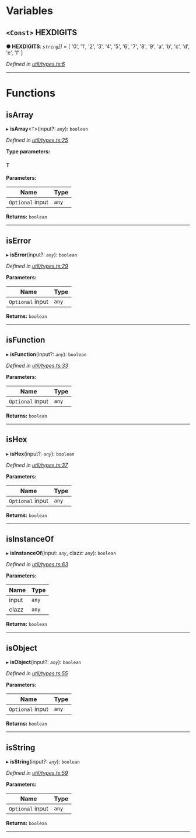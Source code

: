

# Variables

<a id="hexdigits"></a>

## `<Const>` HEXDIGITS

**● HEXDIGITS**: *`string`[]* =  [
  '0',
  '1',
  '2',
  '3',
  '4',
  '5',
  '6',
  '7',
  '8',
  '9',
  'a',
  'b',
  'c',
  'd',
  'e',
  'f'
]

*Defined in [util/types.ts:6](https://github.com/paritytech/js-libs/blob/de07639/packages/abi/src/util/types.ts#L6)*

___

# Functions

<a id="isarray"></a>

##  isArray

▸ **isArray**<`T`>(input?: *`any`*): `boolean`

*Defined in [util/types.ts:25](https://github.com/paritytech/js-libs/blob/de07639/packages/abi/src/util/types.ts#L25)*

**Type parameters:**

#### T 
**Parameters:**

| Name | Type |
| ------ | ------ |
| `Optional` input | `any` |

**Returns:** `boolean`

___
<a id="iserror"></a>

##  isError

▸ **isError**(input?: *`any`*): `boolean`

*Defined in [util/types.ts:29](https://github.com/paritytech/js-libs/blob/de07639/packages/abi/src/util/types.ts#L29)*

**Parameters:**

| Name | Type |
| ------ | ------ |
| `Optional` input | `any` |

**Returns:** `boolean`

___
<a id="isfunction"></a>

##  isFunction

▸ **isFunction**(input?: *`any`*): `boolean`

*Defined in [util/types.ts:33](https://github.com/paritytech/js-libs/blob/de07639/packages/abi/src/util/types.ts#L33)*

**Parameters:**

| Name | Type |
| ------ | ------ |
| `Optional` input | `any` |

**Returns:** `boolean`

___
<a id="ishex"></a>

##  isHex

▸ **isHex**(input?: *`any`*): `boolean`

*Defined in [util/types.ts:37](https://github.com/paritytech/js-libs/blob/de07639/packages/abi/src/util/types.ts#L37)*

**Parameters:**

| Name | Type |
| ------ | ------ |
| `Optional` input | `any` |

**Returns:** `boolean`

___
<a id="isinstanceof"></a>

##  isInstanceOf

▸ **isInstanceOf**(input: *`any`*, clazz: *`any`*): `boolean`

*Defined in [util/types.ts:63](https://github.com/paritytech/js-libs/blob/de07639/packages/abi/src/util/types.ts#L63)*

**Parameters:**

| Name | Type |
| ------ | ------ |
| input | `any` |
| clazz | `any` |

**Returns:** `boolean`

___
<a id="isobject"></a>

##  isObject

▸ **isObject**(input?: *`any`*): `boolean`

*Defined in [util/types.ts:55](https://github.com/paritytech/js-libs/blob/de07639/packages/abi/src/util/types.ts#L55)*

**Parameters:**

| Name | Type |
| ------ | ------ |
| `Optional` input | `any` |

**Returns:** `boolean`

___
<a id="isstring"></a>

##  isString

▸ **isString**(input?: *`any`*): `boolean`

*Defined in [util/types.ts:59](https://github.com/paritytech/js-libs/blob/de07639/packages/abi/src/util/types.ts#L59)*

**Parameters:**

| Name | Type |
| ------ | ------ |
| `Optional` input | `any` |

**Returns:** `boolean`

___

